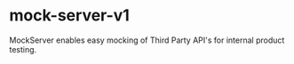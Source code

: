 # mock-server-v1
MockServer enables easy mocking of Third Party API's for internal product testing.
